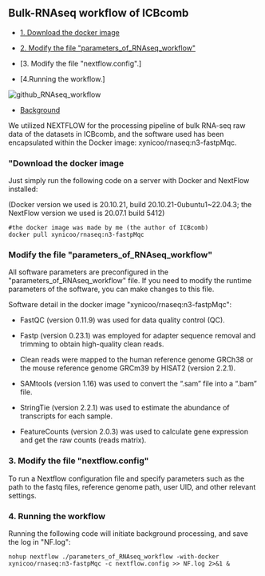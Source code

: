 ## Bulk-RNAseq workflow of ICBcomb 

- [1. Download the docker image](#"Download-the-docker-image)

- [2. Modify the file "parameters_of_RNAseq_workflow"](#Modify-the-file-"parameters_of_RNAseq_workflow")
- [3. Modify the file "nextflow.config".]
- [4.Running the workflow.]
    
![github_RNAseq_workflow](https://github.com/cloudsummer/ICBcomb/assets/24847317/1a84bded-588b-48e1-878a-8c3640fc8541)

- [Background](#background)

We utilized NEXTFLOW for the processing pipeline of bulk RNA-seq raw data of the datasets in ICBcomb, and the software used has been encapsulated within the Docker image: xynicoo/rnaseq:n3-fastpMqc.

### "Download the docker image
Just simply run the following code on a server with Docker and NextFlow installed:

(Docker version we used is 20.10.21, build 20.10.21-0ubuntu1~22.04.3; the NextFlow version we used is 20.07.1 build 5412) 

```
#the docker image was made by me (the author of ICBcomb)
docker pull xynicoo/rnaseq:n3-fastpMqc
```

### Modify the file "parameters_of_RNAseq_workflow"

All software parameters are preconfigured in the "parameters_of_RNAseq_workflow" file. If you need to modify the runtime parameters of the software, you can make changes to this file.

Software detail in the docker image "xynicoo/rnaseq:n3-fastpMqc":

- FastQC (version 0.11.9) was used for data quality control (QC).

- Fastp (version 0.23.1) was employed for adapter sequence removal and trimming to obtain high-quality clean reads. 
 
- Clean reads were mapped to the human reference genome GRCh38 or the mouse reference genome GRCm39 by HISAT2 (version 2.2.1).
 
- SAMtools (version 1.16) was used to convert the “.sam” file into a “.bam” file.
 
- StringTie (version 2.2.1) was used to estimate the abundance of transcripts for each sample.
 
- FeatureCounts (version 2.0.3) was used to calculate gene expression and get the raw counts (reads matrix).

### 3. Modify the file "nextflow.config"

To run a Nextflow configuration file and specify parameters such as the path to the fastq files, reference genome path, user UID, and other relevant settings.

### 4. Running the workflow

Running the following code will initiate background processing, and save the log in "NF.log":

```nohup nextflow ./parameters_of_RNAseq_workflow -with-docker xynicoo/rnaseq:n3-fastpMqc -c nextflow.config >> NF.log 2>&1 &```


